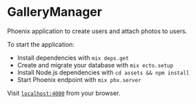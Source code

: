 # GalleryManager

Phoenix application to create users and attach photos to users.

To start the application:

  * Install dependencies with `mix deps.get`
  * Create and migrate your database with `mix ecto.setup`
  * Install Node.js dependencies with `cd assets && npm install`
  * Start Phoenix endpoint with `mix phx.server`

 Visit [`localhost:4000`](http://localhost:4000) from your browser.
